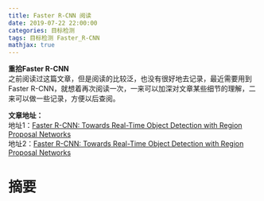 ```yaml
---
title: Faster R-CNN 阅读
date: 2019-07-22 22:00:00
categories: 目标检测
tags: 目标检测 Faster_R-CNN
mathjax: true
---
```


**重拾Faster R-CNN**   
之前阅读过这篇文章，但是阅读的比较泛，也没有很好地去记录，最近需要用到Faster R-CNN，就想着再次阅读一次，一来可以加深对文章某些细节的理解，二来可以做一些记录，方便以后查阅。


**文章地址：**    
地址1：[Faster R-CNN: Towards Real-Time Object Detection with Region Proposal Networks](https://arxiv.org/abs/1506.01497)   
地址2：[Faster R-CNN: Towards Real-Time Object Detection with Region Proposal Networks](http://papers.nips.cc/paper/5638-faster-r-cnn-towards-real-time-object-detection-with-region-proposal-networks.pdf)


# 摘要

